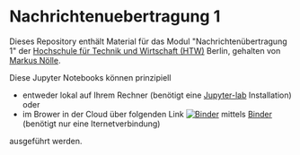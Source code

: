 # Nachrichtenuebertragung 1
Dieses Repository enthält Material für das Modul "Nachrichtenübertragung 1" der [Hochschule für Technik und Wirtschaft (HTW)](https://www.htw-berlin.de/) Berlin, gehalten von [Markus Nölle](https://www.htw-berlin.de/hochschule/personen/person/?eid=9586).

Diese Jupyter Notebooks können prinzipiell
* entweder lokal auf Ihrem Rechner (benötigt eine [Jupyter-lab](https://jupyterlab.readthedocs.io/en/stable/#) Installation) oder
* im Brower in der Cloud über folgenden Link [![Binder](https://mybinder.org/badge_logo.svg)](https://mybinder.org/v2/gh/htw-ikt-noelle/nachrichtenuebertragung1.git/HEAD?urlpath=lab) mittels [Binder](https://mybinder.org/) (benötigt nur eine Iternetverbindung) 

ausgeführt werden.